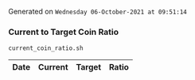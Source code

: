 Generated on `Wednesday 06-October-2021 at 09:51:14`

### Current to Target Coin Ratio
`current_coin_ratio.sh`

Date|Current|Target|Ratio
---|---|---|---
